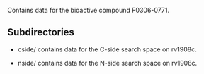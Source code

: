 Contains data for the bioactive compound F0306-0771.

## Subdirectories

- cside/ contains data for the C-side search space on rv1908c.

- nside/ contains data for the N-side search space on rv1908c.

